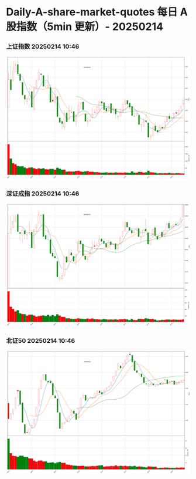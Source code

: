 
# Daily-A-share-market-quotes 每日 A 股指数（5min 更新）- 20250214

### 上证指数 20250214 10:46
![](./fig/2025/2/20250214-sh000001.png)

### 深证成指 20250214 10:46
![](./fig/2025/2/20250214-sz399001.png)

### 北证50 20250214 10:46
![](./fig/2025/2/20250214-bj899050.png)
